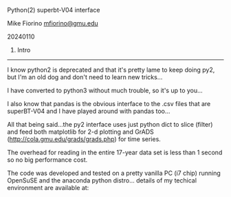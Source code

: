 Python(2) superbt-V04 interface

Mike Fiorino
mfiorino@gmu.edu

20240110


1. Intro
--------

I know python2 is deprecated and that it's pretty lame to keep doing py2, but
I'm an old dog and don't need to learn new tricks...

I have converted to python3 without much trouble, so it's up to you...

I also know that pandas is the obvious interface to the .csv files that are
superBT-V04 and I have played around with pandas too...

All that being said...the py2 interface uses just python dict to slice
(filter) and feed both matplotlib for 2-d plotting and GrADS
(http://cola.gmu.edu/grads/grads.php) for time series.

The overhead for reading in the entire 17-year data set is less than 1 second
so no big performance cost.

The code was developed and tested on a pretty vanilla PC (i7 chip) running
OpenSuSE and the anaconda python distro...  details of my techical environment
are available at:


